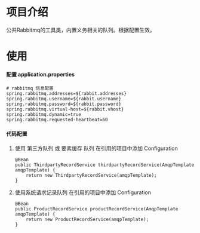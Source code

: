 # 项目介绍
公共Rabbitmq的工具类，内置义务相关的队列。根据配置生效。


# 使用

#### 配置 application.properties
```$xslt
# rabbitmq 信息配置
spring.rabbitmq.addresses=${rabbit.addresses}
spring.rabbitmq.username=${rabbit.username}
spring.rabbitmq.password=${rabbit.password}
spring.rabbitmq.virtual-host=${rabbit.vhost}
spring.rabbitmq.dynamic=true
spring.rabbitmq.requested-heartbeat=60
```

#### 代码配置
1. 使用 第三方队列 或 要素缓存 队列
    在引用的项目中添加 Configuration
    ```
    @Bean
    public ThirdpartyRecordService thirdpartyRecordService(AmqpTemplate amqpTemplate) {
        return new ThirdpartyRecordService(amqpTemplate);
    }
    ```
2. 使用系统请求记录队列
    在引用的项目中添加 Configuration
    ```
    @Bean
    public ProductRecordService productRecordService(AmqpTemplate amqpTemplate) {
        return new ProductRecordService(amqpTemplate);
    }
    ```